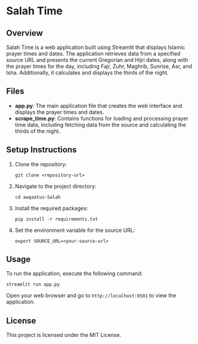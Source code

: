 # Salah Time

## Overview
Salah Time is a web application built using Streamlit that displays Islamic prayer times and dates. The application retrieves data from a specified source URL and presents the current Gregorian and Hijri dates, along with the prayer times for the day, including Fajr, Zuhr, Maghrib, Sunrise, Asr, and Isha. Additionally, it calculates and displays the thirds of the night.

## Files
- **app.py**: The main application file that creates the web interface and displays the prayer times and dates.
- **scrape_time.py**: Contains functions for loading and processing prayer time data, including fetching data from the source and calculating the thirds of the night.

## Setup Instructions
1. Clone the repository:
   ```
   git clone <repository-url>
   ```
2. Navigate to the project directory:
   ```
   cd awqaatus-Salah
   ```
3. Install the required packages:
   ```
   pip install -r requirements.txt
   ```
4. Set the environment variable for the source URL:
   ```
   export SOURCE_URL=<your-source-url>
   ```

## Usage
To run the application, execute the following command:
```
streamlit run app.py
```
Open your web browser and go to `http://localhost:8501` to view the application.

## License
This project is licensed under the MIT License.